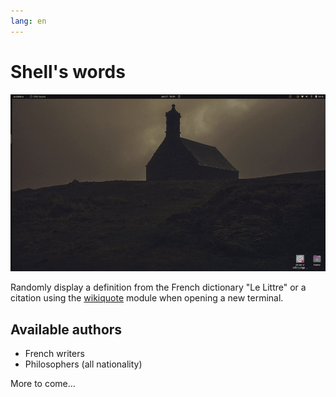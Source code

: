```yaml
---
lang: en
---
```


# Shell's words

![](fig/shell_words_vid.gif)

Randomly display a definition from the French dictionary "Le Littre" or a
citation using the [wikiquote](https://github.com/federicotdn/wikiquote) module
when opening a new terminal.

## Available authors

- French writers
- Philosophers (all nationality)

More to come...
